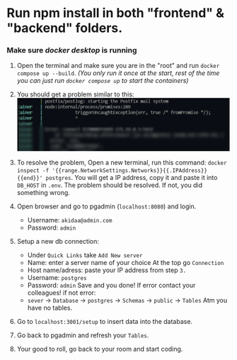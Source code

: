 # Run npm install in both "frontend" & "backend" folders.
### Make sure *docker desktop* is running
1. Open the terminal and make sure you are in the "root" and run `docker compose up --build`. *(You only run it once at the start, rest of the time you can just run `docker compose up` to start the containers)*

2. You should get a problem similar to this:
 ![alt text](./error_ex.png)

3. To resolve the problem, Open a new terminal, run this command: `docker inspect -f '{{range.NetworkSettings.Networks}}{{.IPAddress}}{{end}}' postgres`.
You will get a IP address, copy it and paste it into `DB_HOST` in `.env`. The problem should be resolved. If not, you did something wrong.

4. Open browser and go to pgadmin (`localhost:8080`) and login.
   - Username: `akidaa@admin.com`
   - Password: `admin`

5. Setup a new db connection:
   - Under `Quick Links` take `Add New server`
   - Name: enter a server name of your choice
At the top go `Connection`
   - Host name/adress: paste your IP address from step `3.`
   - Username: `postgres`
   - Password: `admin`
Save and you done! If error contact your colleagues!
if not error:
   - `sever` -> `Database` -> `postgres` -> `Schemas` -> `public` -> `Tables` 
Atm you have no tables.

6. Go to `localhost:3001/setup` to insert data into the database.

7. Go back to pgadmin and refresh your `Tables`.

8. Your good to roll, go back to your room and start coding.

